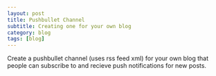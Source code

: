 ```yaml
---
layout: post
title: Pushbullet Channel
subtitle: Creating one for your own blog
category: blog
tags: [blog]
---
```


Create a pushbullet channel (uses rss feed xml) for your own blog that people can subscribe to and recieve push notifications for new posts.